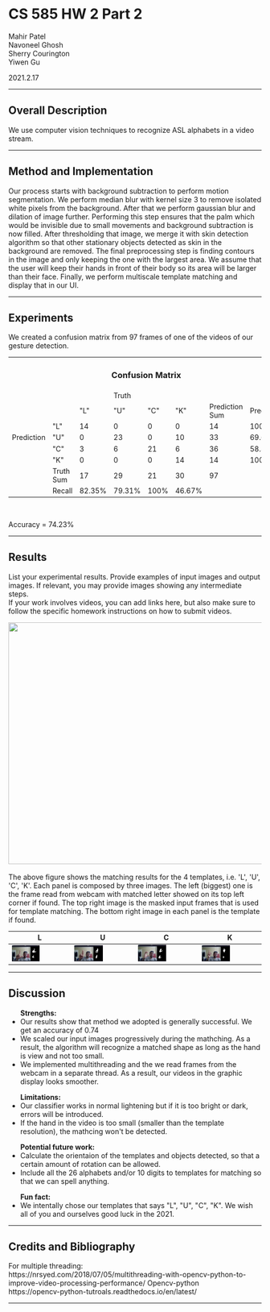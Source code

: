 <html>
    <body>
        <h1>CS 585 HW 2 Part 2</h1>
        <p>
            Mahir Patel
            <br>
            Navoneel Ghosh
            <br>
            Sherry Courington
            <br>
            Yiwen Gu
        </p>
        <p>
            2021.2.17
        </p>
        <div class="main-body">
            <hr>
            <h2>
                Overall Description
            </h2>
            <p>
                We use computer vision techniques to recognize ASL alphabets in a video stream.
            </p>
            <hr>
            <h2>
                Method and Implementation
            </h2>
            <p>Our process starts with background subtraction to perform motion segmentation. We perform median blur with kernel size 3 to remove isolated white pixels from the background. After that we perform gaussian blur and dilation of image further. Performing this step ensures that the palm which would be invisible due to small movements and background subtraction is now filled. After thresholding that image, we  merge it with skin detection algorithm so that other stationary objects detected as skin in the background are removed. The final preprocessing step is finding contours in the image and only keeping the one with the largest area. We assume that the user will keep their hands in front of their body so its area will be larger than their face. Finally, we perform multiscale template matching and display that in our UI.</p>
            <hr>
            <h2>Experiments</h2>
            <p>
                We created a confusion matrix from 97 frames of one of the videos of our gesture detection.
            </p>
            <p>
                <table>
                    <tbody>
                        <tr>
                            <td colspan="8">
                                <center>
                                    <h3>Confusion Matrix</h3>
                                </center>
                            </td>
                        </tr>
                        <tr>
                            <td></td>
                            <td></td>
                            <td></td>
                            <td>
                                Truth
                            </td>
                            <td></td>
                            <td></td>
                            <td></td>
                            <td></td>
                        </tr>
                        <tr>
                            <td></td>
                            <td></td>
                            <td>
                                "L"
                            </td>
                            <td>
                                "U"
                            </td>
                            <td>
                                "C"
                            </td>
                            <td>
                                "K"
                            </td>
                            <td>
                                Prediction Sum
                            </td>
                            <td>
                                Precision
                            </td>
                        </tr>
                        <tr>
                            <td></td>
                            <td>
                                "L"
                            </td>
                            <td>
                                14
                            </td>
                            <td>
                                0
                            </td>
                            <td>
                                0
                            </td>
                            <td>
                                0
                            </td>
                            <td>
                                14
                            </td>
                            <td>
                                100%
                            </td>
                        </tr>
                        <tr>
                            <td>
                                Prediction
                            </td>
                            <td>
                                "U"
                            </td>
                            <td>
                                0
                            </td>
                            <td>
                                23
                            </td>
                            <td>
                                0
                            </td>
                            <td>
                                10
                            </td>
                            <td>
                                33
                            </td>
                            <td>
                                69.69%
                            </td>
                        </tr>
                        <tr>
                            <td></td>
                            <td>
                                "C"
                            </td>
                            <td>
                                3
                            </td>
                            <td>
                                6
                            </td>
                            <td>
                                21
                            </td>
                            <td>
                                6
                            </td>
                            <td>
                                36
                            </td>
                            <td>
                                58.33%
                            </td>
                        </tr>
                        <tr>
                            <td></td>
                            <td>
                                "K"
                            </td>
                            <td>
                                0
                            </td>
                            <td>
                                0
                            </td>
                            <td>
                                0
                            </td>
                            <td>
                                14
                            </td>
                            <td>
                                14
                            </td>
                            <td>
                                100%
                            </td>
                        </tr>
                        <tr>
                            <td></td>
                            <td>
                                Truth Sum
                            </td>
                            <td>
                                17
                            </td>
                            <td>
                                29
                            </td>
                            <td>
                                21
                            </td>
                            <td>
                                30
                            </td>
                            <td>
                                97
                            </td>
                            <td></td>
                        </tr>
                        <tr>
                            <td></td>
                            <td>
                                Recall
                            </td>
                            <td>
                                82.35%
                            </td>
                            <td>
                                79.31%
                            </td>
                            <td>
                                100%
                            </td>
                            <td>
                                46.67%
                            </td>
                            <td></td>
                            <td></td>
                        </tr>
                    </tbody>
                </table>
            </p>
            <br>
            <p>
                Accuracy = 74.23%
            </p>
            <hr>
            <h2>
                Results</h2>
            <p>
                List your experimental results.  Provide examples of input images and output
                                    images. If relevant, you may provide images showing any intermediate steps.
                <br>
                If your work involves videos, you can add links here, but also make
                                     sure to follow the specific homework instructions on how to submit
                                     videos.
            </p>
            <p>
                <image src="images/output.gif" width="640" height="480"></iframe>
            </p>
            <p>
                <table class="tg">
                    <thead>
                        <tr>
                            <th class="tg-0lax">L</th>
                            <th class="tg-0lax">U</th>
                            <th class="tg-0lax">C</th>
                            <th class="tg-0lax">K</th>
                        </tr>
                    </thead>
                    <tbody>
                        <tr>
                            <td class="tg-0lax"><img src="images/L.jpg" style="width:50%;height: auto;"></td>
                            <td class="tg-0lax"><img src="images/U.jpg" style="width:50%;height: auto;"></td>
                            <td class="tg-0lax"><img src="images/C.jpg" style="width:50%;height: auto;"></td>
                            <td class="tg-0lax"><img src="images/K.jpg" style="width:50%;height: auto;"></td>
                        </tr>
                        <tr align='center'>
                            The above figure shows the matching results for the 4 templates, i.e. 'L', 'U', 'C', 'K'. Each panel is composed by three images. The left (biggest) one is the frame read from webcam with matched letter showed on its top left corner if found. The top right image is the masked input frames that is used for template matching. The bottom right image in each panel is the template if found.
                        </tr>
                    </tbody>
                </table>
            </p>
            <hr>
            <h2>
                Discussion
            </h2>
            <p>
                <ul>
                    <strong>Strengths:
                    </strong>
                    <li>
                        Our results show that method we adopted is generally successful. We get an accuracy of 0.74
                    </li>
                    <li>
                        We scaled our input images progressively during the mathching. As a result, the algorithm will recognize a matched shape as long as the hand is view and not too small.</li>
                    <li>
                        We implemented multithreading and the we read frames from the webcam in a separate thread. As a result, our videos in the graphic display looks smoother.
                    </li>
                </ul>
                <ul>
                    <strong>Limitations:
                    </strong>
                    <li>
                        Our classifier works in normal lightening but if it is too bright or dark, errors will be introduced.
                    </li>
                    <li>
                        If the hand in the video is too small (smaller than the template resolution), the mathcing won't be detected.
                    </li>
                </ul>
                <ul>
                    <strong>Potential future work:
                    </strong>
                    <li>
                        Calculate the orientaion of the templates and objects detected, so that a certain amount of rotation can be allowed.
                    </li>
                    <li>
                        Include all the 26 alphabets and/or 10 digits to templates for matching so that we can spell anything.
                    </li>
                </ul>
                <ul>
                    <strong>Fun fact:
                    </strong>
                    <li>
                        We intentally chose our templates that says "L", "U", "C", "K". We wish all of you and ourselves good luck in the 2021.</li>
                </ul>
            </p>
            <hr>
            <h2>
                Credits and Bibliography
            </h2>
            <p>
                For multiple threading:
                                    <br>https://nrsyed.com/2018/07/05/multithreading-with-opencv-python-to-improve-video-processing-performance/
                                    Opencv-python<br>
                                    https://opencv-python-tutroals.readthedocs.io/en/latest/<hr>
            </p>
        </div>
    </body>
</html>
